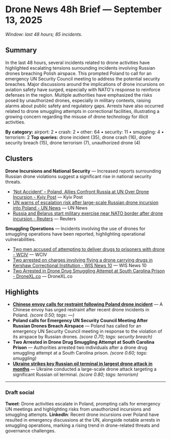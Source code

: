 # Drone News 48h Brief — September 13, 2025

_Window: last 48 hours; 85 incidents._

## Summary
In the last 48 hours, several incidents related to drone activities have highlighted escalating tensions surrounding incidents involving Russian drones breaching Polish airspace. This prompted Poland to call for an emergency UN Security Council meeting to address the potential security breaches. Major discussions around the implications of drone incursions on aviation safety have surged, especially with NATO's response to reinforce defenses in the region. Multiple authorities have emphasized the risks posed by unauthorized drones, especially in military contexts, raising alarms about public safety and regulatory gaps. Arrests have also occurred related to drone smuggling attempts in correctional facilities, illustrating a growing concern regarding the misuse of drone technology for illicit activities.

**By category:** airport: 2 • crash: 2 • other: 64 • security: 11 • smuggling: 4 • terrorism: 2
**Top queries:** drone incident (35), drone crash (16), drone security breach (15), drone terrorism (7), unauthorized drone (4)

## Clusters
**Drone Incursions and National Security** — Increased reports surrounding Russian drone violations suggest a significant rise in national security threats.
- [‘Not Accident’ – Poland, Allies Confront Russia at UN Over Drone Incursion - Kyiv Post](https://news.google.com/rss/articles/CBMiS0FVX3lxTE15bVpwcGVxaWhZaEJVeHdSdnFEdzVfelNURHZadFZmUjJHQi1MaHZNRHNTNElFeTFLX3BnOWU1QWp4NncwX1JCSzJOcw?oc=5) — Kyiv Post
- [UN warns of escalation risk after large-scale Russian drone incursion into Poland - UN News](https://news.google.com/rss/articles/CBMiV0FVX3lxTFBCMEV2NS1sN0xHdVZxcGhqaU9VZnhIRGF6V3NkeXZOemdmYm1PeVc0Vk1VUWJ5ekNoR2lwRDB1dVhmRHdaV0ZnTk9jck93UFFmNzl1eXRRUQ?oc=5) — UN News
- [Russia and Belarus start military exercise near NATO border after drone incursion - Reuters](https://news.google.com/rss/articles/CBMixAFBVV95cUxNYXN0cU9BZWJpZ3J3bHd3Qy1kbFRXQjUzVHprQVNoS1FveHZTdElVS1psLTdwdnk4SEVQNmhUTUEyRkNEbHVsc3NseS1oMjlaeGdQX0E1bGlVOVhMUjZCLWduVFFFeXo5cm4yOVlkUFlXNVhsVndLR0NLUktzcjA3WHdidi1CMjQ5OG9naFZwU2pLX1RnLU1EVi10ZGU0U3dTUHR0N2QyWGJfX2RyTmVweXk1T2JUTV9zc1VrNlBRLUk0UFk0?oc=5) — Reuters

**Smuggling Operations** — Incidents involving the use of drones for smuggling operations have been reported, highlighting operational vulnerabilities.
- [Two men accused of attempting to deliver drugs to prisoners with drone - WCIV](https://news.google.com/rss/articles/CBMivwFBVV95cUxNMVM4R3JsMEVXWGZfNXRrTGs2QW5UVjFzS3hHVlE1YVJBZlRxZV9YdTNncGpKQ2FTb2k5b2tBX3h0Q0dqUUxTc2oyX2ZIZ3l2U1ZTMG4ydFZsbldxeS1lUnhOX1dXMTI0TFJVV3l4QnVESkFUcDNzRy1IWFBfRVJjWjVkRzhFY2VHZEpSMGtnUGc0VklkV0JxM3BFSUt3Y0stRHhmQy0zQkhpRUl0a19HZ1VqMGlPWjZUX1N3X2VFaw?oc=5) — WCIV
- [Two arrested on charges involving flying a drone carrying drugs in Kershaw Correctional Institution - WIS News 10](https://news.google.com/rss/articles/CBMiywFBVV95cUxPTnlVOWVENTVoR1BTMk4xa2h3UTc4M3dGZy1HTXN6c1UySEZUckJRVUdkT0FpRUJaREpJbEFFRnlNRE45dE0tbkZEcTl6V19EU3R0TmM2TDg1RGZnX3ZadzFoMzJEUzFTNk1TMzdRODdsUkl3clU3cTl5YjdTU0ZOUndsaFl6YnJUcWxaSHg0cUczLUZpa21PQUlmLS1Bb1phWnRGSnF3eU5Rd1kxWElaQ2UwMEZITW9UYllQbjBoTXcyWVIzNzBzZHVGaw?oc=5) — WIS News 10
- [Two Arrested in Drone Drug Smuggling Attempt at South Carolina Prison - DroneXL.co](https://news.google.com/rss/articles/CBMifkFVX3lxTE5JRm01c1JCa2l4clRzcFZUaG1HM3ZyLUJkWTNLS0tERkpjS3JlYS1zYjRaRGx1MVhMTllMUGlPX3phVGpDUjQ5bm9kZEJOQjJpMHROZ01LT0NwQ3pDX19PWUdMa1FHSnhCM2dMMzB1SmFHUkVkbWYyZEUwSTQxdw?oc=5) — DroneXL.co

## Highlights
- **[Chinese envoy calls for restraint following Poland drone incident](https://news.google.com/rss/articles/CBMiWEFVX3lxTE5CbDBHUFhSdGhOSDJ2TFZzZ3JaR1Z2VXhTOWNqRFNBTFJnYzE4cU1icTkyaG5XWmpZc2pFZmh6ZXk5S2JSOWhXTEhyTnVvdjdvdXZldjV0ZG0?oc=5)** — A Chinese envoy has urged restraint after recent drone incidents in Poland. _(score 0.50; tags: —)_
- **Poland calls for Emergency UN Security Council Meeting After Russian Drones Breach Airspace** — Poland has called for an emergency UN Security Council meeting in response to the violation of its airspace by Russian drones. _(score 0.70; tags: security breach)_
- **Two Arrested in Drone Drug Smuggling Attempt at South Carolina Prison** — Authorities arrested two individuals after a drone drug smuggling attempt at a South Carolina prison. _(score 0.60; tags: smuggling)_
- **[Ukraine strikes key Russian oil terminal in largest drone attack in months](https://news.google.com/rss/articles/CBMipAFBVV95cUxQRllNaGRoMFVldmctSENHZnJlN2J0cnBFR1RBc210OUw2Ujl2aENtbUZqazFuQzZ0eTdMMzVwNTJVb2hKTXNaaUptajNWQnA0dkpGZDV5VjVUaFI0ODJsVkY0c2lNcEU5M0N2UlVvWjkzQXlhemh4Tkozak5MSm84OEw5WHg2TElFTmpsaGZhbzdaZG5KRDc1SkJpT3ZjQ2hPbnpLTQ?oc=5)** — Ukraine conducted a large-scale drone attack targeting a significant Russian oil terminal. _(score 0.80; tags: terrorism)_

---
### Draft social
**Tweet**: Drone activities escalate in Poland, prompting calls for emergency UN meetings and highlighting risks from unauthorized incursions and smuggling attempts.
**LinkedIn**: Recent drone incursions over Poland have resulted in emergency discussions at the UN, alongside notable arrests in smuggling operations, marking a rising trend in drone-related threats and governance challenges.
